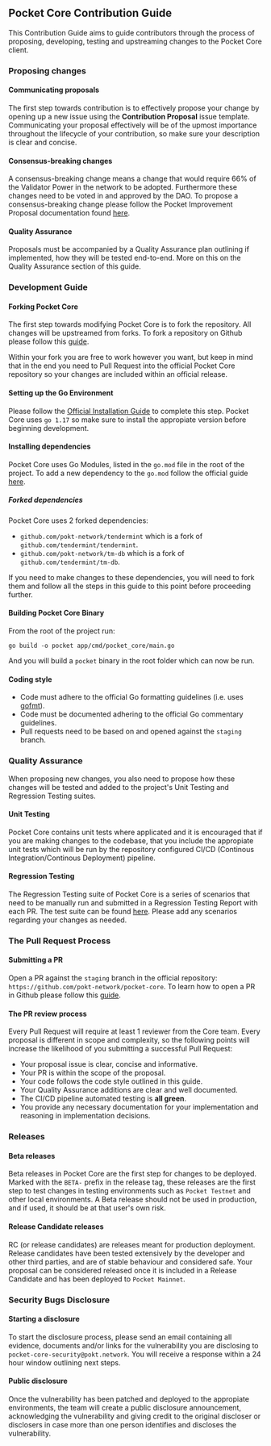 ## Pocket Core Contribution Guide

This Contribution Guide aims to guide contributors through the process of proposing, developing, testing and upstreaming changes to the Pocket Core client.

### Proposing changes

#### Communicating proposals

The first step towards contribution is to effectively propose your change by opening up a new issue using the **Contribution Proposal** issue template. Communicating your proposal effectively will be of the upmost importance throughout the lifecycle of your contribution, so make sure your description is clear and concise.

#### Consensus-breaking changes

A consensus-breaking change means a change that would require 66% of the Validator Power in the network to be adopted. Furthermore these changes need to be voted in and approved by the DAO. To propose a consensus-breaking change please follow the Pocket Improvement Proposal documentation found [here](https://docs.pokt.network/home/paths/governor/submit-a-proposal/pip-pocket-improvement-proposal).

#### Quality Assurance

Proposals must be accompanied by a Quality Assurance plan outlining if implemented, how they will be tested end-to-end. More on this on the Quality Assurance section of this guide.

### Development Guide

#### Forking Pocket Core

The first step towards modifying Pocket Core is to fork the repository. All changes will be upstreamed from forks. To fork a repository on Github please follow this [guide](https://docs.github.com/en/get-started/quickstart/fork-a-repo).

Within your fork you are free to work however you want, but keep in mind that in the end you need to Pull Request into the official Pocket Core repository so your changes are included within an official release.

#### Setting up the Go Environment

Please follow the [Official Installation Guide](https://go.dev/doc/install) to complete this step. Pocket Core uses `go 1.17` so make sure to install the appropiate version before beginning development.

#### Installing dependencies

Pocket Core uses Go Modules, listed in the `go.mod` file in the root of the project. To add a new dependency to the `go.mod` follow the official guide [here](https://pkg.go.dev/cmd/go#hdr-Add_dependencies_to_current_module_and_install_them).

##### Forked dependencies

Pocket Core uses 2 forked dependencies:

- `github.com/pokt-network/tendermint` which is a fork of `github.com/tendermint/tendermint`.
- `github.com/pokt-network/tm-db` which is a fork of `github.com/tendermint/tm-db`.

If you need to make changes to these dependencies, you will need to fork them and follow all the steps in this guide to this point before proceeding further.

#### Building Pocket Core Binary

From the root of the project run:

`go build -o pocket app/cmd/pocket_core/main.go`

And you will build a `pocket` binary in the root folder which can now be run.

#### Coding style

- Code must adhere to the official Go formatting guidelines (i.e. uses [gofmt](https://golang.org/cmd/gofmt)).
- Code must be documented adhering to the official Go commentary guidelines.
- Pull requests need to be based on and opened against the `staging` branch.

### Quality Assurance

When proposing new changes, you also need to propose how these changes will be tested and added to the project's Unit Testing and Regression Testing suites.

#### Unit Testing

Pocket Core contains unit tests where applicated and it is encouraged that if you are making changes to the codebase, that you include the appropiate unit tests which will be run by the repository configured CI/CD (Continous Integration/Continous Deployment) pipeline.

#### Regression Testing

The Regression Testing suite of Pocket Core is a series of scenarios that need to be manually run and submitted in a Regression Testing Report with each PR. The test suite can be found [here](). Please add any scenarios regarding your changes as needed.

### The Pull Request Process

#### Submitting a PR

Open a PR against the `staging` branch in the official repository: `https://github.com/pokt-network/pocket-core`. To learn how to open a PR in Github please follow this [guide](https://docs.github.com/en/pull-requests/collaborating-with-pull-requests/proposing-changes-to-your-work-with-pull-requests/creating-a-pull-request-from-a-fork).

#### The PR review process

Every Pull Request will require at least 1 reviewer from the Core team. Every proposal is different in scope and complexity, so the following points will increase the likelihood of you submitting a successful Pull Request:

- Your proposal issue is clear, concise and informative.
- Your PR is within the scope of the proposal.
- Your code follows the code style outlined in this guide.
- Your Quality Assurance additions are clear and well documented.
- The CI/CD pipeline automated testing is **all green**.
- You provide any necessary documentation for your implementation and reasoning in implementation decisions.

### Releases

#### Beta releases

Beta releases in Pocket Core are the first step for changes to be deployed. Marked with the `BETA-` prefix in the release tag, these releases are the first step to test changes in testing environments such as `Pocket Testnet` and other local environments. A Beta release should not be used in production, and if used, it should be at that user's own risk.

#### Release Candidate releases

RC (or release candidates) are releases meant for production deployment. Release candidates have been tested extensively by the developer and other third parties, and are of stable behaviour and considered safe. Your proposal can be considered released once it is included in a Release Candidate and has been deployed to `Pocket Mainnet`.

### Security Bugs Disclosure

#### Starting a disclosure

To start the disclosure process, please send an email containing all evidence, documents and/or links for the vulnerability you are disclosing to `pocket-core-security@pokt.network`. You will receive a response within a 24 hour window outlining next steps.

#### Public disclosure

Once the vulnerability has been patched and deployed to the appropiate environments, the team will create a public disclosure announcement, acknowledging the vulnerability and giving credit to the original discloser or disclosers in case more than one person identifies and discloses the vulnerability.

